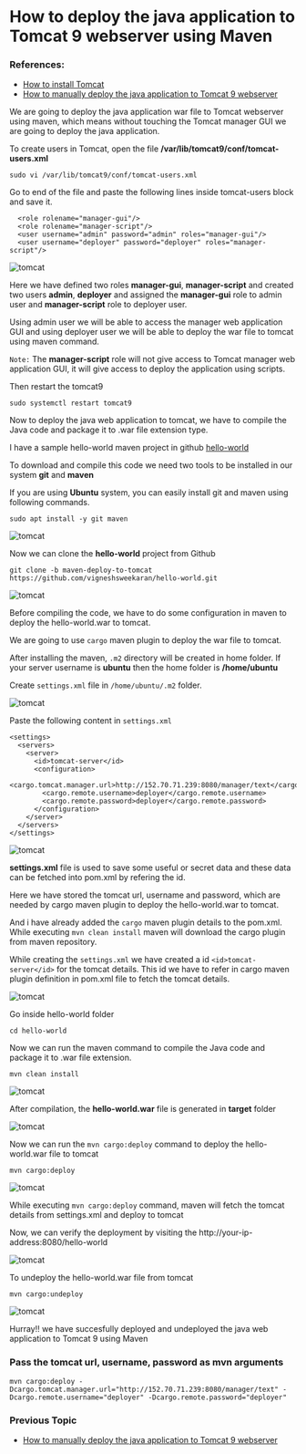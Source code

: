 # How to deploy the java application to Tomcat 9 webserver using Maven

### References:
* [How to install Tomcat](/content/tomcat/tutorials/installation)
* [How to manually deploy the java application to Tomcat 9 webserver](/content/tomcat/tutorials/how-to-manually-deploy-java-application-to-tomcat)

We are going to deploy the java application war file to Tomcat webserver using maven, which means without touching the Tomcat manager GUI we are going to deploy the java application.

To create users in Tomcat, open the file **/var/lib/tomcat9/conf/tomcat-users.xml**
```
sudo vi /var/lib/tomcat9/conf/tomcat-users.xml
```

Go to end of the file and paste the following lines inside tomcat-users block and save it.

```
  <role rolename="manager-gui"/>
  <role rolename="manager-script"/>
  <user username="admin" password="admin" roles="manager-gui"/>
  <user username="deployer" password="deployer" roles="manager-script"/>
```

![tomcat](/content/tomcat/tutorials/images/deploy-app-maven/tomcat-user-script.png)

Here we have defined two roles **manager-gui**, **manager-script** and created two users **admin**, **deployer** and assigned the **manager-gui** role to admin user and **manager-script** role to deployer user.

Using admin user we will be able to access the manager web application GUI and using deployer user we will be able to deploy the war file to tomcat using maven command.

`Note:` The **manager-script** role will not give access to Tomcat manager web application GUI, it will give access to deploy the application using scripts.

Then restart the tomcat9
```
sudo systemctl restart tomcat9
```

Now to deploy the java web application to tomcat, we have to compile the Java code and package it to .war file extension type.

I have a sample hello-world maven project in github [hello-world](https://github.com/vigneshsweekaran/hello-world)

To download and compile this code we need two tools to be installed in our system **git** and **maven**

If you are using **Ubuntu** system, you can easily install git and maven using following commands.
```
sudo apt install -y git maven
```

![tomcat](/content/tomcat/tutorials/images/deploy-app-maven/tomcat-install-git-maven.png)

Now we can clone the **hello-world** project from Github
```
git clone -b maven-deploy-to-tomcat https://github.com/vigneshsweekaran/hello-world.git
```

![tomcat](/content/tomcat/tutorials/images/deploy-app-maven/tomcat-git-clone.png)

Before compiling the code, we have to do some configuration in maven to deploy the hello-world.war to tomcat.

We are going to use `cargo` maven plugin to deploy the war file to tomcat.

After installing the maven, `.m2` directory will be created in home folder. If your server username is **ubuntu** then the home folder is **/home/ubuntu**

Create `settings.xml` file in `/home/ubuntu/.m2` folder.

![tomcat](/content/tomcat/tutorials/images/deploy-app-maven/tomcat-setting-xml-location.png)

Paste the following content in `settings.xml`

```
<settings>
  <servers>
    <server>
      <id>tomcat-server</id>
      <configuration>
        <cargo.tomcat.manager.url>http://152.70.71.239:8080/manager/text</cargo.tomcat.manager.url>
        <cargo.remote.username>deployer</cargo.remote.username>
        <cargo.remote.password>deployer</cargo.remote.password>
      </configuration>
    </server>
  </servers>
</settings>
```
![tomcat](/content/tomcat/tutorials/images/deploy-app-maven/tomcat-settings-xml.png)

**settings.xml** file is used to save some useful or secret data and these data can be fetched into pom.xml by refering the id.

Here we have stored the tomcat url, username and password, which are needed by cargo maven plugin to deploy the hello-world.war to tomcat.

And i have already added the `cargo` maven plugin details to the pom.xml. While executing `mvn clean install` maven will download the cargo plugin from maven repository.

While creating the `settings.xml` we have created a id `<id>tomcat-server</id>` for the tomcat details. This id we have to refer in cargo maven plugin definition in pom.xml file to fetch the tomcat details.

![tomcat](/content/tomcat/tutorials/images/deploy-app-maven/tomcat-cargo-plugin-pom.png)

Go inside hello-world folder
```
cd hello-world
```

Now we can run the maven command to compile the Java code and package it to .war file extension.
```
mvn clean install
```

![tomcat](/content/tomcat/tutorials/images/deploy-app-maven/tomcat-mvn-clean-install.png)

After compilation, the **hello-world.war** file is generated in **target** folder

![tomcat](/content/tomcat/tutorials/images/deploy-app-maven/tomcat-target-folder.png)

Now we can run the `mvn cargo:deploy` command to deploy the hello-world.war file to tomcat
```
mvn cargo:deploy
```
![tomcat](/content/tomcat/tutorials/images/deploy-app-maven/tomcat-mvn-cargo-deploy.png)

While executing `mvn cargo:deploy` command, maven will fetch the tomcat details from settings.xml and deploy to tomcat

Now, we can verify the deployment by visiting the http://your-ip-address:8080/hello-world

![tomcat](/content/tomcat/tutorials/images/deploy-app-maven/tomcat-hello-world-page.png)

To undeploy the hello-world.war file from tomcat
```
mvn cargo:undeploy
```

![tomcat](/content/tomcat/tutorials/images/deploy-app-maven/tomcat-maven-cargo-undeploy.png)


Hurray!! we have succesfully deployed and undeployed the java web application to Tomcat 9 using Maven

### Pass the tomcat url, username, password as mvn arguments
```
mvn cargo:deploy -Dcargo.tomcat.manager.url="http://152.70.71.239:8080/manager/text" -Dcargo.remote.username="deployer" -Dcargo.remote.password="deployer"
```

### Previous Topic
* [How to manually deploy the java application to Tomcat 9 webserver](/content/tomcat/tutorials/how-to-manually-deploy-java-application-to-tomcat)